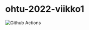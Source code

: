 # ohtu-2022-viikko1

![Github Actions](https://github.com/acidmole/ohtu-2022-viikko1/workflows/CI/badge.svg)
